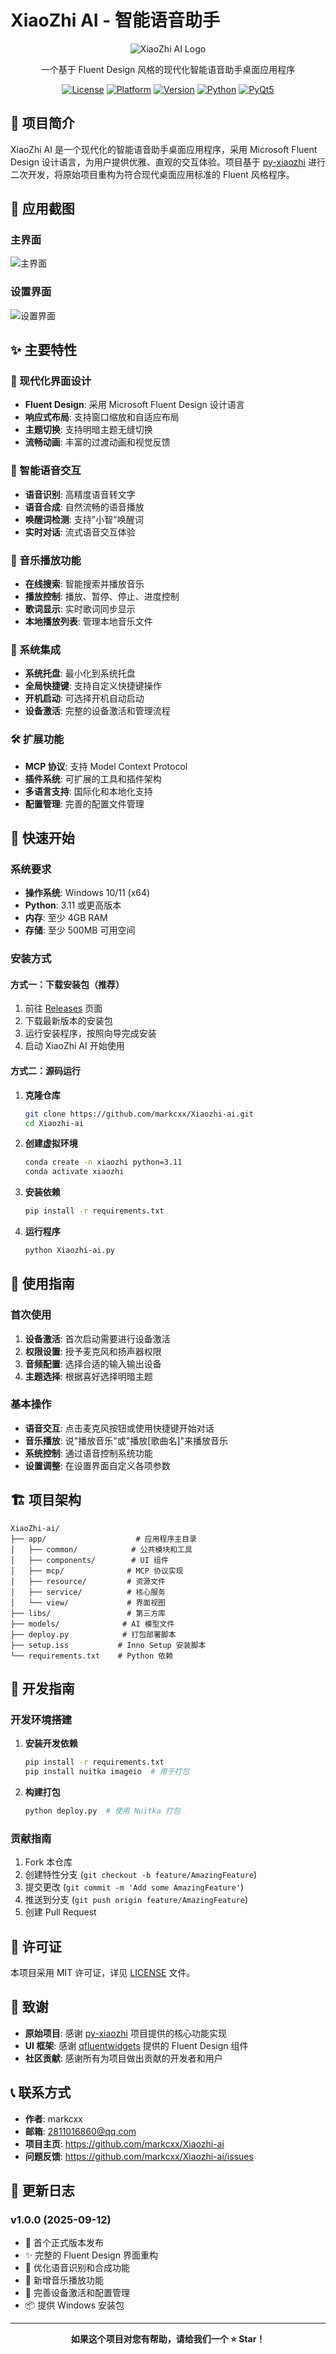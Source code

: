 # XiaoZhi AI - 智能语音助手

<div align="center">

![XiaoZhi AI Logo](app/resource/images/LOGO.png)

一个基于 Fluent Design 风格的现代化智能语音助手桌面应用程序

[![License](https://img.shields.io/badge/License-MIT-green.svg)](MIT-LICENSE)
[![Platform](https://img.shields.io/badge/Platform-Windows-blue.svg)](#)
[![Version](https://img.shields.io/badge/Version-1.0.0-green.svg)](#)
[![Python](https://img.shields.io/badge/Python-3.11+-blue.svg)](#)
[![PyQt5](https://img.shields.io/badge/PyQt5-5.15+-blue.svg)](#)

</div>

## 📖 项目简介

XiaoZhi AI 是一个现代化的智能语音助手桌面应用程序，采用 Microsoft Fluent Design 设计语言，为用户提供优雅、直观的交互体验。项目基于 [py-xiaozhi](https://github.com/huangjunsen0406/py-xiaozhi) 进行二次开发，将原始项目重构为符合现代桌面应用标准的 Fluent 风格程序。

## 📸 应用截图

### 主界面
![主界面](app/resource/images/main_window.png)

### 设置界面
![设置界面](app/resource/images/setting_interface.png)

## ✨ 主要特性

### 🎨 现代化界面设计
- **Fluent Design**: 采用 Microsoft Fluent Design 设计语言
- **响应式布局**: 支持窗口缩放和自适应布局
- **主题切换**: 支持明暗主题无缝切换
- **流畅动画**: 丰富的过渡动画和视觉反馈

### 🎤 智能语音交互
- **语音识别**: 高精度语音转文字
- **语音合成**: 自然流畅的语音播放
- **唤醒词检测**: 支持"小智"唤醒词
- **实时对话**: 流式语音交互体验

### 🎵 音乐播放功能
- **在线搜索**: 智能搜索并播放音乐
- **播放控制**: 播放、暂停、停止、进度控制
- **歌词显示**: 实时歌词同步显示
- **本地播放列表**: 管理本地音乐文件

### 🔧 系统集成
- **系统托盘**: 最小化到系统托盘
- **全局快捷键**: 支持自定义快捷键操作
- **开机启动**: 可选择开机自动启动
- **设备激活**: 完整的设备激活和管理流程

### 🛠️ 扩展功能
- **MCP 协议**: 支持 Model Context Protocol
- **插件系统**: 可扩展的工具和插件架构
- **多语言支持**: 国际化和本地化支持
- **配置管理**: 完善的配置文件管理

## 🚀 快速开始

### 系统要求

- **操作系统**: Windows 10/11 (x64)
- **Python**: 3.11 或更高版本
- **内存**: 至少 4GB RAM
- **存储**: 至少 500MB 可用空间

### 安装方式

#### 方式一：下载安装包（推荐）

1. 前往 [Releases](https://github.com/markcxx/Xiaozhi-ai/releases) 页面
2. 下载最新版本的安装包
3. 运行安装程序，按照向导完成安装
4. 启动 XiaoZhi AI 开始使用

#### 方式二：源码运行

1. **克隆仓库**
   ```bash
   git clone https://github.com/markcxx/Xiaozhi-ai.git
   cd Xiaozhi-ai
   ```

2. **创建虚拟环境**
   ```bash
   conda create -n xiaozhi python=3.11
   conda activate xiaozhi
   ```

3. **安装依赖**
   ```bash
   pip install -r requirements.txt
   ```

4. **运行程序**
   ```bash
   python Xiaozhi-ai.py
   ```

## 📱 使用指南

### 首次使用

1. **设备激活**: 首次启动需要进行设备激活
2. **权限设置**: 授予麦克风和扬声器权限
3. **音频配置**: 选择合适的输入输出设备
4. **主题选择**: 根据喜好选择明暗主题

### 基本操作

- **语音交互**: 点击麦克风按钮或使用快捷键开始对话
- **音乐播放**: 说"播放音乐"或"播放[歌曲名]"来播放音乐
- **系统控制**: 通过语音控制系统功能
- **设置调整**: 在设置界面自定义各项参数


## 🏗️ 项目架构

```
XiaoZhi-ai/
├── app/                    # 应用程序主目录
│   ├── common/            # 公共模块和工具
│   ├── components/        # UI 组件
│   ├── mcp/              # MCP 协议实现
│   ├── resource/         # 资源文件
│   ├── service/          # 核心服务
│   └── view/             # 界面视图
├── libs/                 # 第三方库
├── models/              # AI 模型文件
├── deploy.py            # 打包部署脚本
├── setup.iss           # Inno Setup 安装脚本
└── requirements.txt    # Python 依赖
```

## 🔧 开发指南

### 开发环境搭建

1. **安装开发依赖**
   ```bash
   pip install -r requirements.txt
   pip install nuitka imageio  # 用于打包
   ```

2. **构建打包**
   ```bash
   python deploy.py  # 使用 Nuitka 打包
   ```

### 贡献指南

1. Fork 本仓库
2. 创建特性分支 (`git checkout -b feature/AmazingFeature`)
3. 提交更改 (`git commit -m 'Add some AmazingFeature'`)
4. 推送到分支 (`git push origin feature/AmazingFeature`)
5. 创建 Pull Request

## 📄 许可证

本项目采用 MIT 许可证，详见 [LICENSE](LICENSE) 文件。

## 🙏 致谢

- **原始项目**: 感谢 [py-xiaozhi](https://github.com/huangjunsen0406/py-xiaozhi) 项目提供的核心功能实现
- **UI 框架**: 感谢 [qfluentwidgets](https://github.com/zhiyiYo/PyQt-Fluent-Widgets) 提供的 Fluent Design 组件
- **社区贡献**: 感谢所有为项目做出贡献的开发者和用户

## 📞 联系方式

- **作者**: markcxx
- **邮箱**: 2811016860@qq.com
- **项目主页**: https://github.com/markcxx/Xiaozhi-ai
- **问题反馈**: https://github.com/markcxx/Xiaozhi-ai/issues

## 🔄 更新日志

### v1.0.0 (2025-09-12)

- 🎉 首个正式版本发布
- ✨ 完整的 Fluent Design 界面重构
- 🎤 优化语音识别和合成功能
- 🎵 新增音乐播放功能
- 🔧 完善设备激活和配置管理
- 📦 提供 Windows 安装包

---

<div align="center">

**如果这个项目对您有帮助，请给我们一个 ⭐ Star！**

</div>
